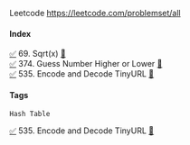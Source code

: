 Leetcode https://leetcode.com/problemset/all

#### Index  

[✅]( ) 69. Sqrt(x) [🔗](https://leetcode.com/problems/sqrtx/description)  
[✅]( ) 374. Guess Number Higher or Lower [🔗](https://leetcode.com/problems/guess-number-higher-or-lower/description)  
[✅](leetcode/535.EncodeAndDecodeTinyURL.js) 535. Encode and Decode TinyURL [🔗](https://leetcode.com/problems/encode-and-decode-tinyurl/description/)

#### Tags  

`Hash Table`  

[✅](./leetcode/535.EncodeAndDecodeTinyURL.js) 535. Encode and Decode TinyURL [🔗](https://leetcode.com/problems/encode-and-decode-tinyurl/description/)
